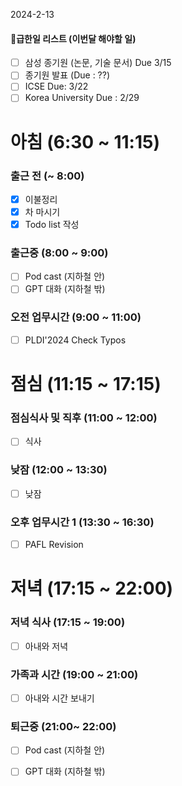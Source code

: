2024-2-13

#### 급한일 리스트 (이번달 해야할 일)
- [ ] 삼성 종기원 (논문, 기술 문서) Due 3/15
- [ ] 종기원 발표 (Due : ??)
- [ ] ICSE Due: 3/22
- [ ] Korea University Due : 2/29

# 아침 (6:30 ~ 11:15)

### 출근 전 (~ 8:00)
- [x] 이불정리 
- [x] 차 마시기 
- [x] Todo list 작성 

### 출근중 (8:00 ~ 9:00)
- [ ] Pod cast (지하철 안)
- [ ] GPT 대화 (지하철 밖)

### 오전 업무시간 (9:00 ~ 11:00)
- [ ] PLDI'2024 Check Typos

# 점심 (11:15 ~ 17:15)

### 점심식사 및 직후 (11:00 ~ 12:00)
- [ ] 식사

### 낮잠 (12:00 ~ 13:30)
- [ ] 낮잠

### 오후 업무시간 1 (13:30 ~ 16:30)
- [ ] PAFL Revision

# 저녁 (17:15 ~ 22:00)

### 저녁 식사 (17:15 ~ 19:00)
- [ ] 아내와 저녁

### 가족과 시간 (19:00 ~ 21:00)
- [ ] 아내와 시간 보내기

### 퇴근중 (21:00~ 22:00)
- [ ] Pod cast (지하철 안)
- [ ] GPT 대화 (지하철 밖)

